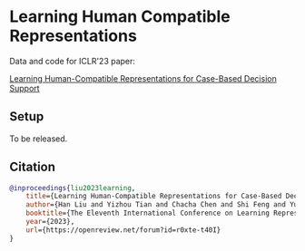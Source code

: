 # Learning Human Compatible Representations
Data and code for ICLR'23 paper: 

[Learning Human-Compatible Representations for Case-Based Decision Support](https://openreview.net/forum?id=r0xte-t40I)


## Setup

To be released.


## Citation

```bibtex
@inproceedings{liu2023learning,
    title={Learning Human-Compatible Representations for Case-Based Decision Support},
    author={Han Liu and Yizhou Tian and Chacha Chen and Shi Feng and Yuxin Chen and Chenhao Tan},
    booktitle={The Eleventh International Conference on Learning Representations },
    year={2023},
    url={https://openreview.net/forum?id=r0xte-t40I}
}
```
